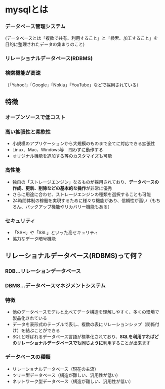 # mysqlとは
### データベース管理システム  
(データベースとは「複数で共有、利用すること」と「検索、加工すること」を目的に整理されたデータの集まりのこと)
### リレーショナルデータベース(RDBMS)  

### 検索機能が高速
（「Yahoo!」「Google」「Nokia」「YouTube」などで採用されている）

## 特徴
### オープンソースで低コスト
### 高い拡張性と柔軟性
- 小規模のアプリケーションから大規模のものまで全てに対応できる拡張性
- Linux、Mac、Windows等　問わずに動作する
- オリジナル機能を追加する等のカスタマイズも可能

### 高性能
- 独自の「ストレージエンジン」なるものが採用されており、**データベースの作成、更新、削除などの基本的な操作**が非常に優秀
- さらに用途に合わせ、ストレージエンジンの種類を選択することも可能
- 24時間体制の稼働を実現するために様々な機能があり、信頼性が高い（もちろん、バックアップ機能やリカバリー機能もある）

### セキュリティ
- 「SSH」や「SSL」といった高セキュリティ
- 協力なデータ暗号機能

## リレーショナルデータベース(RDBMS)って何？
### RDB…リレーションデータベース
### DBMS…データベースマネジメントシステム
### 特徴
- 他のデータベースモデルと比べてデータ構造を理解しやすく、多くの環境で製品化されている
- データを表形式のテーブルで表し、複数の表にリレーションシップ（関係付け）を結ぶことができる
- SQLと呼ばれるデータベース言語が標準化されており、**SQLを利用すればどのリレーショナルデータベースでも同じように**利用することが出来ます

### データベースの種類
- リレーショナルデータベース（現在の主流）
- ツリー型データベース（構造が難しい、汎用性が低い）
- ネットワーク型データベース（構造が難しい、汎用性が低い）


